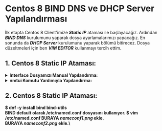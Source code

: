 # Centos 8 BIND DNS ve DHCP Server Yapılandırması


İlk etapta Centos 8 Client'imize ***Static IP*** ataması ile başlayacağız. Ardından ***BIND DNS*** kurulumunu yaparak dosya ayarlamalarımızı yapacağız. En sonunda da ***DHCP Server*** kurulumunu yaparak bölümü bitirecez. Dosya düzeltmeleri için ben ***VIM EDITOR*** kullanmayı tercih ettim.


## 1. Centos 8 Static IP Ataması:

<details>
  
  <b><summary> Interface Dosyamızı Manual Yapılandırma: </summary>
  
  $ ip a komutunu kullanarak <i>Network Interface'lerimizi</i> görüntülüyoruz.\
  BURAYA <i>ipacommend.png</i> ekle.\
  Ben Interface olarak <i>enp0s3</i> kullanıyorum. Şimdi /etc/sysconfig/network-script/ifcfg-enp0s3 komutu ile Interface ayarlarımı düzenlicem.\
  BURAYA <i>interfaceayarlari.png</i> ekle.\
  İlk kurulumda <i>BOOTPROTO</i> default olarak dhcp geliyor. Biz onu none ile değiştiriyoruz. Ayrıca <i>IPADDR, PREFIX, GATEWAY, DNS1</i> değişkenlerimizi manual olarak eklememiz lazım.\
  $ nmcli connection down enp0s3; nmcli connection up enp0s3 --> Bu komut yardımı ile interface yeniden başlat yapıyoruz.\
  $ ip a komutu ile tekrardan istediğimiz IP Adresine ayarladı mı diye kontrol ediyoruz.\
  
</details>

<details>
  
  <b><summary> nmtui Komutu Yardımıyla Yapılandırma: </summary>
  - nmtui --> komutunu çalıştırıyoruz.\
  BURAYA <i>nmtui1.png</i> ekle.\
  Edit a connection giriş yapalım.\
  BURAYA <i>nmtui2.png</i> ekle.\
  Gelen pencerede <i>Edit</i> seçeneğini seçelim.
  BURAYA <i>nmtui3.png</i> ekle.\
  Ardından OK ile burdan çıkış yapalım\
  $ sudo nmcli connection down enp1s0 && sudo nmcli connection up enp1s0 --> Komutu ile modem interface yeniden başlat yapıyoruz.\
  $ ip a komutu ile değişiklikler kaydedilmiş mi diye kontrol ediyoruz.\
  
</details>

## 2. Centos 8 Static IP Ataması:

$ dnf -y install bind bind-utils  
<b>BIND</b> default olarak <b>/etc/named.conf</b> dosyasını kullanıyor.
$ vim /etc/named.conf
BURAYA <i>nameconf1.png</i> ekle.\
BURAYA <i>nameconf2.png</i> ekle.\






